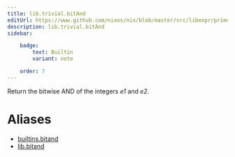 ```yaml
---
title: lib.trivial.bitAnd
editUrl: https://www.github.com/nixos/nix/blob/master/src/libexpr/primops.cc
description: lib.trivial.bitAnd
sidebar:

    badge:
        text: Builtin
        variant: note

    order: 7
---
```


Return the bitwise AND of the integers *e1* and *e2*.


# Aliases

- [builtins.bitand](/nix-doc-comments/reference/builtins/builtins-bitand)
- [lib.bitand](/nix-doc-comments/reference/lib/lib-bitand)


